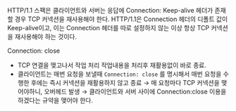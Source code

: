 HTTP/1.1 스팩은 클라이언트와 서버는 응답에 Connection: Keep-alive 헤더가 존재할 경우 TCP 커넥션을 재사용해야 한다. HTTP/1.1은 Connection 헤더의 디폴트 값이 Keep-alive이고, 이는 Connection 헤더를 따로 설정하지 않는 이상 항상 TCP 커넥션을 재사용해야 하는 것이다. 

Connection: close
- TCP 연결을 맺고나서 작업 처리 작업내용을 처리후 재활용없이 바로 종료.
- 클라이언트는 매번 요청을 보낼때 `Connection: close` 를 명시해서 매번 요청을 수행한 후에는 즉시 커넥션을 재활용하지 않고 종료
→ 매 요청마다 TCP 커넥션을 맺어야하니, 오버헤드 발생
→ 클라이언트와 서버 사이에 Connection:close 이용을 하겠다는 규약을 맺어야 한다. 